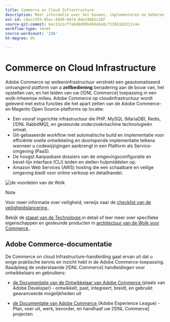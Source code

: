 ```yaml
---
title: Commerce on Cloud Infrastructure
description: Meer informatie over het bouwen, implementeren en beheren van Commerce op Cloud-infrastructuur.
exl-id: c0accd55-95ac-49d9-b6f4-0da19b82c28f
source-git-commit: 6ac23cbcf7ab48d09b494ebe8c7136518d213c4e
workflow-type: tm+mt
source-wordcount: '236'
ht-degree: 0%

---
```


# Commerce on Cloud Infrastructure

Adobe Commerce op wolkeninfrastructuur verstrekt een geautomatiseerd ontvangend platform van a **zelfbediening** benadering aan de bouw van, het opstellen van, en het leiden van uw [!DNL Commerce] toepassing in een wolk-inheemse milieu. Adobe Commerce op cloudinfrastructuur wordt geleverd met extra functies die het apart zetten van de Adobe Commerce- en Magento Open Source-platforms op locatie:

- Een vooraf ingerichte infrastructuur die PHP, MySQL (MariaDB), Redis, [!DNL RabbitMQ], en gesteunde onderzoekmachine technologieën omvat.
- Git-gebaseerde workflow met automatische build en implementatie voor efficiënte snelle ontwikkeling en doorlopende implementatie telkens wanneer u codewijzigingen aanbrengt in een Platform als Service-omgeving (PaaS).
- De hoogst Aanpasbare dossiers van de omgevingsconfiguratie en bevel-lijn interface (CLI) leiden en stellen hulpmiddelen op.
- Amazon Web Services (AWS) hosting die een schaalbare en veilige omgeving biedt voor online verkoop en detailhandel.

![ de voordelen van de Wolk ](../assets/CloudBenefits.svg)

>[!NOTE]
>
>Voor meer informatie over veiligheid, verwijs naar de [ checklist van de veiligheidslancering ](https://experienceleague.adobe.com/en/docs/commerce-cloud-service/user-guide/launch/checklist#security-configuration).

Bekijk de [ stapel van de Technologie ](architecture/tech-stack.md) in detail of leer meer over specifieke eigenschappen en gesteunde producten in [ architectuur van de Wolk voor Commerce ](architecture/cloud-architecture.md).

<div id="recs-overview-body-1"></div>
<div id="recs-overview-body-2"></div>
<div id="recs-overview-body-3"></div>
<div id="recs-overview-body-4"></div>
<div id="recs-overview-body-5"></div>
<div id="recs-overview-body-6"></div>

## Adobe Commerce-documentatie

De Commerce on cloud Infrastructure-handleiding gaat ervan uit dat u enige praktische kennis en inzicht hebt in de Adobe Commerce-toepassing. Raadpleeg de onderstaande [!DNL Commerce] handleidingen voor ontwikkelaars en gebruikers:

- [ de Documentatie van de Ontwikkelaar van Adobe Commerce ](https://developer.adobe.com/commerce/docs/) (plaats van Adobe Developer) - ontwikkelt, past, integreert, breidt, en gebruikt geavanceerde mogelijkheden uit

- [ de Documentatie van Adobe Commerce ](https://experienceleague.adobe.com/docs/commerce.html) (Adobe Experience League) - Plan, voer uit, werk, bevorder, en handhaaf uw [!DNL Commerce] projecten

